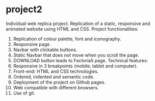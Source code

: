 # project2
Individual web replica project.
Replication of a static, responsive and animated website using HTML and CSS.
Project functionalities:
1. Replication of colour palette, font and iconography.
2. Responsive page.
3. Navbar with clickable buttons.
4. Static Navbar that does not move when you scroll the page.
5. DOWNLOAD button leads to Factoría5 page.
Technical features:
1. Responsive in 3 breakpoints (mobile, tablet and computer).
2. Front-end: HTML and CSS technologies.
3. Ordered, indented and semantic code.
4. Deployment of the project on Github pages.
5. Web compatible with different browsers.
6. Use of git.
